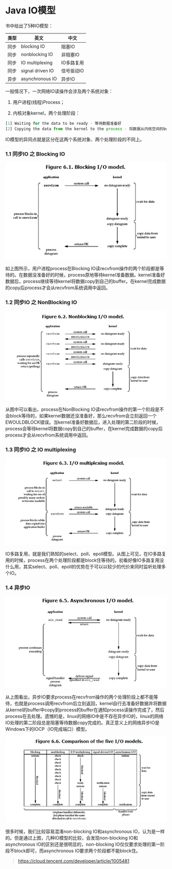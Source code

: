 # Java IO模型

书中给出了5种IO模型：

| 类型 | 英文             | 中文       |
| ---- | ---------------- | ---------- |
| 同步 | blocking IO      | 阻塞IO     |
| 同步 | nonblocking IO   | 非阻塞IO   |
| 同步 | IO multiplexing  | IO多路复用 |
| 同步 | signal driven IO | 信号驱动IO |
| 异步 | asynchronous IO  | 异步IO     |

一般情况下，一次网络IO读操作会涉及两个系统对象：

1. 用户进程(线程)Process；

2. 内核对象kernel，两个处理阶段：

```javascript
[1] Waiting for the data to be ready - 等待数据准备好
[2] Copying the data from the kernel to the process - 将数据从内核空间的buffer拷贝到用户空间进程的buffer
```

IO模型的异同点就是区分在这两个系统对象、两个处理阶段的不同上。

### 1.1 同步IO 之 Blocking IO

![img](./assets/1500016932293_3417_1500016932577.png)

如上图所示，用户进程process在Blocking IO读recvfrom操作的两个阶段都是等待的。在数据没准备好的时候，process原地等待kernel准备数据。kernel准备好数据后，process继续等待kernel将数据copy到自己的buffer。在kernel完成数据的copy后process才会从recvfrom系统调用中返回。

### 1.2 同步IO 之 NonBlocking IO

![img](./assets/1500017008242_1297_1500017008596.png)

从图中可以看出，process在NonBlocking IO读recvfrom操作的第一个阶段是不会block等待的，如果kernel数据还没准备好，那么recvfrom会立刻返回一个EWOULDBLOCK错误。当kernel准备好数据后，进入处理的第二阶段的时候，process会等待kernel将数据copy到自己的buffer，在kernel完成数据的copy后process才会从recvfrom系统调用中返回。

### 1.3 同步IO 之 IO multiplexing

![img](./assets/1500017024989_2800_1500017025229.png)

IO多路复用，就是我们熟知的select、poll、epoll模型。从图上可见，在IO多路复用的时候，process在两个处理阶段都是block住等待的。初看好像IO多路复用没什么用，其实select、poll、epoll的优势在于可以以较少的代价来同时监听处理多个IO。

### 1.4 异步IO

![img](./assets/1500017078734_6117_1500017078936.png)

从上图看出，异步IO要求process在recvfrom操作的两个处理阶段上都不能等待，也就是process调用recvfrom后立刻返回，kernel自行去准备好数据并将数据从kernel的buffer中copy到process的buffer在通知process读操作完成了，然后process在去处理。遗憾的是，linux的网络IO中是不存在异步IO的，linux的网络IO处理的第二阶段总是阻塞等待数据copy完成的。真正意义上的网络异步IO是Windows下的IOCP（IO完成端口）模型。

![img](./assets/1500017105443_4641_1500017105783.png)

很多时候，我们比较容易混淆non-blocking IO和asynchronous IO，认为是一样的。但是通过上图，几种IO模型的比较，会发现non-blocking IO和asynchronous IO的区别还是很明显的，non-blocking IO仅仅要求处理的第一阶段不block即可，而asynchronous IO要求两个阶段都不能block住。



> https://cloud.tencent.com/developer/article/1005481
